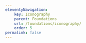 ```yaml
---
eleventyNavigation:
    key: Iconography
    parent: Foundations
    url: /foundations/iconography/
    order: 5
permalink: false
---
```

